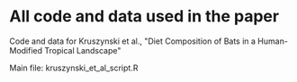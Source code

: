 # All code and data used in the paper

Code and data for Kruszynski et al., "Diet Composition of Bats in a Human-Modified Tropical Landscape"

Main file: kruszynski_et_al_script.R
